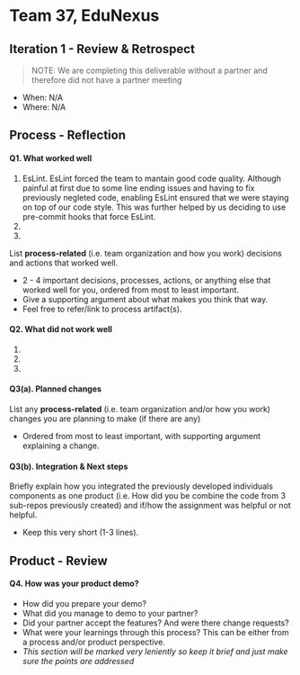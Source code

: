 # Team 37, EduNexus


## Iteration 1 - Review & Retrospect

> NOTE: We are completing this deliverable without a partner and therefore did not have a partner meeting

 * When: N/A
 * Where: N/A

## Process - Reflection


#### Q1. What worked well

1. EsLint. EsLint forced the team to mantain good code quality. Although painful at first due to some line ending issues
and having to fix previously negleted code, enabling EsLint ensured that we were staying on top of our code style. This 
was further helped by us deciding to use pre-commit hooks that force EsLint. 
2.
3.

List **process-related** (i.e. team organization and how you work) decisions and actions that worked well.


 * 2 - 4 important decisions, processes, actions, or anything else that worked well for you, ordered from most to least important.
 * Give a supporting argument about what makes you think that way.
 * Feel free to refer/link to process artifact(s).

#### Q2. What did not work well

1. 
2. 
3. 


#### Q3(a). Planned changes

List any **process-related** (i.e. team organization and/or how you work) changes you are planning to make (if there are any)

 * Ordered from most to least important, with supporting argument explaining a change.

#### Q3(b). Integration & Next steps
Briefly explain how you integrated the previously developed individuals components as one product (i.e. How did you be combine the code from 3 sub-repos previously created) and if/how the assignment was helpful or not helpful.

 * Keep this very short (1-3 lines).


## Product - Review

#### Q4. How was your product demo?
 * How did you prepare your demo?
 * What did you manage to demo to your partner?
 * Did your partner accept the features? And were there change requests?
 * What were your learnings through this process? This can be either from a process and/or product perspective.
 * *This section will be marked very leniently so keep it brief and just make sure the points are addressed*
